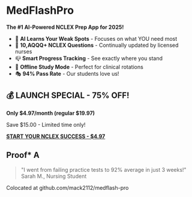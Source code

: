 # MedFlashPro

**The #1 AI-Powered NCLEX Prep App for 2025!**

- 🦀 **AI Learns Your Weak Spots** - Focuses on what YOU need most
- 📒 **10,AQQQ+ NCLEX Questions** - Continually updated by licensed nurses
- 📪 **Smart Progress Tracking** - See exactly where you stand
- 📱 **Offline Study Mode** - Perfect for clinical rotations
- 🎭 **94% Pass Rate** - Our students love us!

## 💰 LAUNCH SPECIAL - 75% OFF!

**Only $4.97/month (regular $19.97)**

 Save $15.00 - Limited time only!

[**START YOUR NCLEX SUCCESS - $4.97**](https://buy.stripe.com/test_00g5m4cNz0RN8QE000)

## Proof* A

> "I went from failing practice tests to 92% average in just 3 weeks!"
Sarah M., Nursing Student

Colocated at github.com/mack2112/medflash-pro
